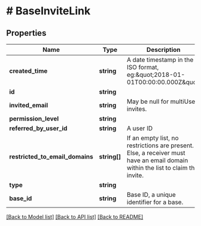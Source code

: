 # # BaseInviteLink

## Properties

Name | Type | Description | Notes
------------ | ------------- | ------------- | -------------
**created_time** | **string** | A date timestamp in the ISO format, eg:\&quot;2018-01-01T00:00:00.000Z\&quot; |
**id** | **string** |  |
**invited_email** | **string** | May be null for multiUse invites. |
**permission_level** | **string** |  |
**referred_by_user_id** | **string** | A user ID |
**restricted_to_email_domains** | **string[]** | If an empty list, no restrictions are present. Else, a receiver must have an email domain within the list to claim the invite. |
**type** | **string** |  |
**base_id** | **string** | Base ID, a unique identifier for a base. |

[[Back to Model list]](../../README.md#models) [[Back to API list]](../../README.md#endpoints) [[Back to README]](../../README.md)

